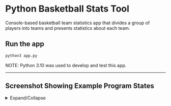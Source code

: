 # Python Basketball Stats Tool

Console-based basketball team statistics app that divides a group of players into teams and presents statistics about each team.

## Run the app

```bash
python3 app.py
```

NOTE: Python 3.10 was used to develop and test this app.

---

## Screenshot Showing Example Program States

<details>
  <summary>Expand/Collapse</summary>
  
<img width="499" alt="Screen Shot 2022-07-05 at 11 06 45 AM" src="https://user-images.githubusercontent.com/764270/177370712-ce5c170e-6bd6-49e5-886f-2a4d2dad86d4.png">

</details>
